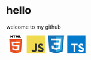 

<h1>hello</h1>

<p>welcome to  my github</p>

<p>
<img src="https://github.com/devicons/devicon/blob/master/icons/html5/html5-original-wordmark.svg" width="50px" height="50px"/>
<img src="https://github.com/devicons/devicon/blob/master/icons/javascript/javascript-original.svg" width="50px" height="50px"/>
<img src="https://github.com/devicons/devicon/blob/master/icons/css3/css3-original.svg" width="50px" height="50px"/>
<img src="https://github.com/devicons/devicon/blob/master/icons/typescript/typescript-plain.svg" width="50px" height="50px"/>
</p>
